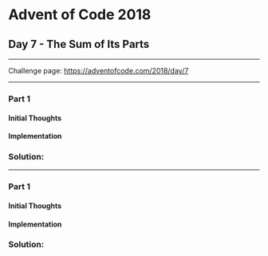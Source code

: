 # Advent of Code 2018
## Day 7 - The Sum of Its Parts
---
Challenge page: https://adventofcode.com/2018/day/7

---
### Part 1
#### Initial Thoughts
#### Implementation
### Solution:
---
### Part 1
#### Initial Thoughts
#### Implementation
### Solution:
